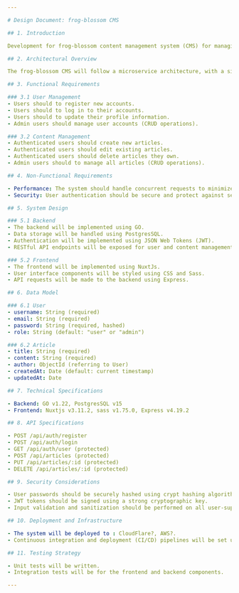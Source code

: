 ```yaml
---

# Design Document: frog-blossom CMS

## 1. Introduction

Development for frog-blossom content management system (CMS) for managing articles and blog posts. The frog-blossom CMS will provide basic functionality for creating, editing, and deleting content, as well as user authentication and authorization.

## 2. Architectural Overview

The frog-blossom CMS will follow a microservice architecture, with a single backend server responsible for handling HTTP requests, managing data storage, and serving content to users. The frontend will be implemented using Nuxtjs.

## 3. Functional Requirements

### 3.1 User Management
- Users should to register new accounts.
- Users should to log in to their accounts.
- Users should to update their profile information.
- Admin users should manage user accounts (CRUD operations).

### 3.2 Content Management
- Authenticated users should create new articles.
- Authenticated users should edit existing articles.
- Authenticated users should delete articles they own.
- Admin users should to manage all articles (CRUD operations).

## 4. Non-Functional Requirements

- Performance: The system should handle concurrent requests to minimize serve latency.
- Security: User authentication should be secure and protect against security threats such as cross-site scripting (XSS) and SQL injection.

## 5. System Design

### 5.1 Backend
- The backend will be implemented using GO.
- Data storage will be handled using PostgresSQL.
- Authentication will be implemented using JSON Web Tokens (JWT).
- RESTful API endpoints will be exposed for user and content management.

### 5.2 Frontend
- The frontend will be implemented using NuxtJs.
- User interface components will be styled using CSS and Sass.
- API requests will be made to the backend using Express.

## 6. Data Model

### 6.1 User
- username: String (required)
- email: String (required)
- password: String (required, hashed)
- role: String (default: "user" or "admin")

### 6.2 Article
- title: String (required)
- content: String (required)
- author: ObjectId (referring to User)
- createdAt: Date (default: current timestamp)
- updatedAt: Date

## 7. Technical Specifications

- Backend: GO v1.22, PostgresSQL v15
- Frontend: Nuxtjs v3.11.2, sass v1.75.0, Express v4.19.2

## 8. API Specifications

- POST /api/auth/register
- POST /api/auth/login
- GET /api/auth/user (protected)
- POST /api/articles (protected)
- PUT /api/articles/:id (protected)
- DELETE /api/articles/:id (protected)

## 9. Security Considerations

- User passwords should be securely hashed using crypt hashing algorithm.
- JWT tokens should be signed using a strong cryptographic key.
- Input validation and sanitization should be performed on all user-supplied data to prevent injection attacks.

## 10. Deployment and Infrastructure

- The system will be deployed to : CloudFlare?, AWS?.
- Continuous integration and deployment (CI/CD) pipelines will be set up using tools such as GitHub Actions.

## 11. Testing Strategy

- Unit tests will be written.
- Integration tests will be for the frontend and backend components.

---
```

